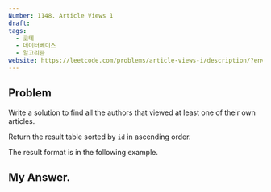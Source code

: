 ```yaml
---
Number: 1148. Article Views 1
draft: 
tags:
  - 코테
  - 데이터베이스
  - 알고리즘
website: https://leetcode.com/problems/article-views-i/description/?envType=study-plan-v2&envId=top-sql-50
---
```

## Problem
Write a solution to find all the authors that viewed at least one of their own articles.

Return the result table sorted by `id` in ascending order.

The result format is in the following example.

## My Answer.
```python

```

